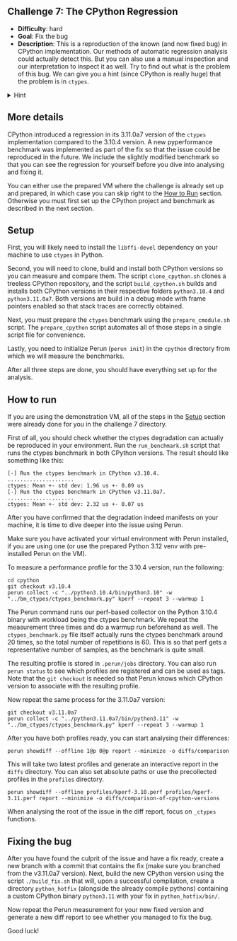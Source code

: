 ## Challenge 7: The CPython Regression

  - **Difficulty**: hard
  - **Goal**: Fix the bug
  - **Description**: This is a reproduction of the known (and now fixed bug) in CPython implementation. Our methods of automatic regression analysis could actually detect this. But you can also use a manual inspection and our interpretation to inspect it as well. Try to find out what is the problem of this bug. We can give you a hint (since CPython is really huge) that the problem is in `ctypes`.
  <details>
    <summary>Hint</summary>
    It takes a single line to fix unnecessarily repeated initialization.
  </details>

## More details

CPython introduced a regression in its 3.11.0a7 version of the `ctypes` implementation
compared to the 3.10.4 version. A new pyperformance benchmark was implemented as part
of the fix so that the issue could be reproduced in the future. We include the slightly
modified benchmark so that you can see the regression for yourself before you dive into
analysing and fixing it.

You can either use the prepared VM where the challenge is already set up and prepared,
in which case you can skip right to the [How to Run](#how-to-run) section. Otherwise
you must first set up the CPython project and benchmark as described in the next
section.

## Setup

First, you will likely need to install the `libffi-devel` dependency on your machine to
use `ctypes` in Python.

Second, you will need to clone, build and install both CPython versions so you can
measure and compare them. The script `clone_cpython.sh` clones a treeless CPython
repository, and the script `build_cpython.sh` builds and installs both CPython versions
in their respective folders `python3.10.4` and `python3.11.0a7`. Both versions are build
in a debug mode with frame pointers enabled so that stack traces are correctly obtained.

Next, you must prepare the `ctypes` benchmark using the `prepare_cmodule.sh` script. The
`prepare_cpython` script automates all of those steps in a single script file for
convenience. 

Lastly, you need to initialize Perun (`perun init`) in the `cpython` directory from
which we will measure the benchmarks.

After all three steps are done, you should have everything set up for the
analysis.

## How to run

If you are using the demonstration VM, all of the steps in the [Setup]($setup) section
were already done for you in the challenge 7 directory.

First of all, you should check whether the ctypes degradation can actually be reproduced
in your environment. Run the `run_benchmark.sh` script that runs the ctypes benchmark
in both CPython versions. The result should like something like this:

    [-] Run the ctypes benchmark in CPython v3.10.4.
    .....................
    ctypes: Mean +- std dev: 1.96 us +- 0.09 us
    [-] Run the ctypes benchmark in CPython v3.11.0a7.
    .....................
    ctypes: Mean +- std dev: 2.32 us +- 0.07 us

After you have confirmed that the degradation indeed manifests on your machine, it is
time to dive deeper into the issue using Perun.

Make sure you have activated your virtual environment with Perun installed, if you are
using one (or use the prepared Python 3.12 venv with pre-installed Perun on the VM).

To measure a performance profile for the 3.10.4 version, run the following:

    cd cpython
    git checkout v3.10.4 
    perun collect -c "../python3.10.4/bin/python3.10" -w "../bm_ctypes/ctypes_benchmark.py" kperf --repeat 3 --warmup 1

The Perun command runs our perf-based collector on the Python 3.10.4 binary with
workload being the ctypes benchmark. We repeat the measurement three times and do a
warmup run beforehand as well. The `ctypes_benchmark.py` file itself actually runs the
ctypes benchmark around 20 times, so the total number of repetitions is 60. This is so
that perf gets a representative number of samples, as the benchmark is quite small.

The resulting profile is stored in `.perun/jobs` directory. You can also run `perun status` to see which profiles are registered and can be used as tags. Note that the
`git checkout` is needed so that Perun knows which CPython version to associate with
the resulting profile.

Now repeat the same process for the 3.11.0a7 version:

    git checkout v3.11.0a7 
    perun collect -c "../python3.11.0a7/bin/python3.11" -w "../bm_ctypes/ctypes_benchmark.py" kperf --repeat 3 --warmup 1

After you have both profiles ready, you can start analysing their differences:

    perun showdiff --offline 1@p 0@p report --minimize -o diffs/comparison

This will take two latest profiles and generate an interactive report in the `diffs`
directory. You can also set absolute paths or use the precollected profiles in the
`profiles` directory.

    perun showdiff --offline profiles/kperf-3.10.perf profiles/kperf-3.11.perf report --minimize -o diffs/comparison-of-cpython-versions

When analysing the root of the issue in the diff report, focus on `_ctypes` functions. 


## Fixing the bug

After you have found the culprit of the issue and have a fix ready, create a new branch
with a commit that contains the fix (make sure you branched from the v3.11.0a7
version). Next, build the new CPython version using the script `./build_fix.sh` that
will, upon a successful compilation, create a directory `python_hotfix` (alongside the
already compile pythons) containing a custom CPython binary `python3.11` with your fix
in `python_hotfix/bin/`.

Now repeat the Perun measurement for your new fixed version and generate a new diff
report to see whether you managed to fix the bug.

Good luck!